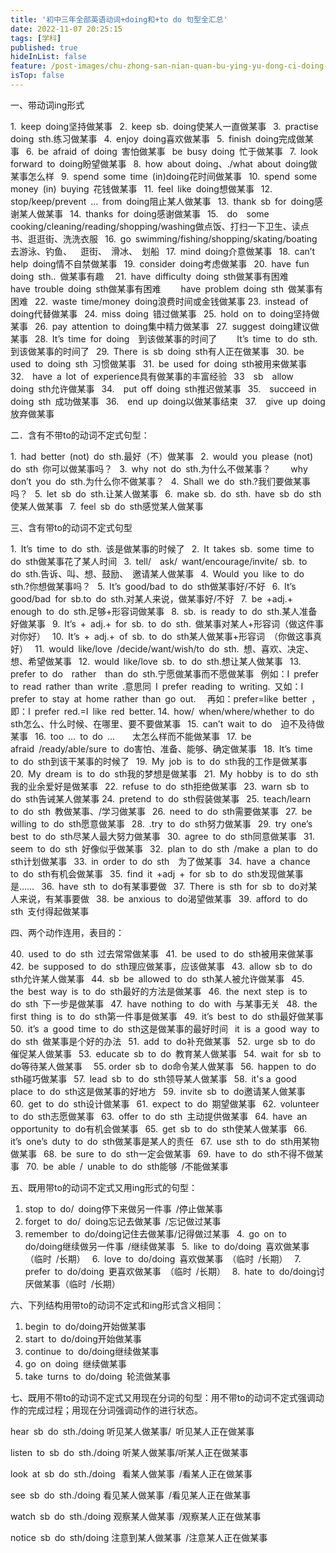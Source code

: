 ```yaml
---
title: '初中三年全部英语动词+doing和+to do 句型全汇总'
date: 2022-11-07 20:25:15
tags: [学科]
published: true
hideInList: false
feature: /post-images/chu-zhong-san-nian-quan-bu-ying-yu-dong-ci-doing-he-to-do-ju-xing-quan-hui-zong.jpg
isTop: false
---
```

一、带动词ing形式

1. keep doing坚持做某事 
2. keep sb. doing使某人一直做某事 
3. practise doing sth.练习做某事 
4. enjoy doing喜欢做某事 
5. finish doing完成做某事 
6. be afraid of doing 害怕做某事 
    be busy doing 忙于做某事 
7. look forward to doing盼望做某事 
8. how about doing、./what about doing做某事怎么样 
9. spend some time (in)doing花时间做某事 
10. spend some money (in) buying 花钱做某事 
11. feel like doing想做某事 
12. stop/keep/prevent … from doing阻止某人做某事 
13. thank sb for doing感谢某人做某事 
14. thanks for doing感谢做某事 
15.  do  some cooking/cleaning/reading/shopping/washing做点饭、打扫一下卫生、读点书、逛逛街、洗洗衣服 
16. go swimming/fishing/shopping/skating/boating去游泳、钓鱼、  逛街、 滑冰、 划船 
17. mind doing介意做某事 
18. can’t help doing情不自禁做某事 
19. consider doing考虑做某事 
20. have fun doing sth.. 做某事有趣  
21. have difficulty doing sth做某事有困难 
     have trouble doing sth做某事有困难    
      have problem doing sth 做某事有困难 
22. waste time/money doing浪费时间或金钱做某事
23. instead of doing代替做某事 
24. miss doing 错过做某事 
25. hold on to doing坚持做某事 
26. pay attention to doing集中精力做某事 
27. suggest doing建议做某事 
28. It’s time for doing  到该做某事的时间了    
      It’s time to do sth. 到该做某事的时间了 
29. There is sb doing sth有人正在做某事 
30. be used to doing sth 习惯做某事 
31. be used for doing sth被用来做某事 
32.  have a lot of experience具有做某事的丰富经验 
33  sb  allow  doing sth允许做某事 
34.  put off doing sth推迟做某事 
35.  succeed in doing sth 成功做某事 
36.  end up doing以做某事结束 
37.  give up doing放弃做某事 

二．含有不带to的动词不定式句型：

1. had better (not) do sth.最好（不）做某事 
2. would you please (not) do sth 你可以做某事吗？ 
3. why not do sth.为什么不做某事？  
  why don’t you do sth.为什么你不做某事？ 
4. Shall we do sth.?我们要做某事吗？ 
5. let sb do sth.让某人做某事 
6. make sb. do sth. have sb do sth使某人做某事 
7. feel sb do sth感觉某人做某事 

三、含有带to的动词不定式句型

1. It’s time to do sth. 该是做某事的时候了 
2. It takes sb. some time to do sth做某事花了某人时间 
3. tell/  ask/ want/encourage/invite/ sb. to do sth.告诉、叫、想、鼓励、 邀请某人做某事 
4. Would you like to do sth.?你想做某事吗？ 
5. It’s good/bad to do sth做某事好/不好 
6. It’s good/bad for sb.to do sth.对某人来说，做某事好/不好 
7. be +adj.+ enough to do sth.足够+形容词做某事 
8. sb. is ready to do sth.某人准备好做某事 
9. It’s + adj.+ for sb. to do sth. 做某事对某人+形容词（做这件事对你好） 
10. It’s + adj.+ of sb. to do sth某人做某事+形容词 （你做这事真好） 
11. would like/love /decide/want/wish/to do sth. 想、喜欢、决定、想、希望做某事 
12. would like/love sb. to do sth.想让某人做某事 
13.  prefer to do  rather  than do sth.宁愿做某事而不愿做某事 
例如：I prefer to read rather than write .意思同 I prefer reading to writing. 又如：I prefer to stay at home rather than go out.  
再如：prefer=like better ，即：I prefer red.=I like red better.
14. how/ when/where/whether to do sth怎么、什么时候、在哪里、要不要做某事 
15. can’t wait to do  迫不及待做某事 
16. too … to do …    太怎么样而不能做某事 
17. be afraid /ready/able/sure to do害怕、准备、能够、确定做某事 
18. It’s time to do sth到该干某事的时候了 
19. My job is to do sth我的工作是做某事 
20. My dream is to do sth我的梦想是做某事 
21. My hobby is to do sth我的业余爱好是做某事 
22. refuse to do sth拒绝做某事 
23. warn sb to do sth告诫某人做某事
24. pretend to do sth假装做某事 
25. teach/learn to do sth 教做某事、/学习做某事 
26. need to do sth需要做某事 
27. be willing to do sth愿意做某事 
28. .try to do sth努力做某事 
29. try one’s best to do sth尽某人最大努力做某事 
30. agree to do sth同意做某事 
31. seem to do sth 好像似乎做某事 
32. plan to do sth /make a plan to do sth计划做某事 
33. in order to do sth  为了做某事 
34. have a chance to do sth有机会做某事 
35. find it +adj + for sb to do sth发现做某事是…… 
36. have sth to do有某事要做 
37. There is sth for sb to do对某人来说，有某事要做 
38. be anxious to do渴望做某事 
39. afford to do sth 支付得起做某事 

四、两个动作连用，表目的：

40. used to do sth 过去常常做某事 
41. be used to do sth被用来做某事 
42. be supposed to do sth理应做某事，应该做某事 
43. allow sb to do sth允许某人做某事 
44. sb be allowed to do sth某人被允许做某事 
45. the best way is to do sth最好的方法是做某事 
46. the next step is to do sth 下一步是做某事 
47. have nothing to do with 与某事无关 
48. the first thing is to do sth第一件事是做某事 
49. it’s best to do sth最好做某事
50. it’s a good time to do sth这是做某事的最好时间 
    it is a good way to do sth 做某事是个好的办法 
51. add to do补充做某事 
52. urge sb to do 催促某人做某事 
53. educate sb to do 教育某人做某事 
54. wait for sb to do等待某人做某事  
55. order sb to do命令某人做某事 
56. happen to do sth碰巧做某事 
57. lead sb to do sth领导某人做某事 
58. it's a good place to do sth这是做某事的好地方 
59. invite sb to do邀请某人做某事 
60. get to do sth设计做某事 
61. expect to do 期望做某事 
62. volunteer to do sth志愿做某事 
63. offer to do sth 主动提供做某事 
64. have an opportunity to do有机会做某事 
65. get sb to do sth使某人做某事 
66. it’s one’s duty to do sth做某事是某人的责任 
67. use sth to do sth用某物做某事 
68. be sure to do sth一定会做某事 
69. have to do sth不得不做某事 
70. be able / unable to do sth能够 /不能做某事 

五、既用带to的动词不定式又用ing形式的句型：

1. stop to do/ doing停下来做另一件事 /停止做某事 
2. forget to do/ doing忘记去做某事 /忘记做过某事 
3. remember to do/doing记住去做某事/记得做过某事 
4. go on to do/doing继续做另一件事 /继续做某事 
5. like to do/doing 喜欢做某事（临时 /长期） 
6. love to do/doing 喜欢做某事 （临时 /长期） 
7. prefer to do/doing 更喜欢做某事 （临时 /长期） 
8. hate to do/doing讨厌做某事（临时 /长期） 


六、下列结构用带to的动词不定式和ing形式含义相同：

1. begin to do/doing开始做某事 
2. start to do/doing开始做某事 
3. continue to do/doing继续做某事 
4. go on doing 继续做某事 
5. take turns to do/doing 轮流做某事 

七、既用不带to的动词不定式又用现在分词的句型：用不带to的动词不定式强调动作的完成过程；用现在分词强调动作的进行状态。

hear sb do sth./doing
听见某人做某事/ 听见某人正在做某事 

listen to sb do sth./doing
听某人做某事/听某人正在做某事 

look at sb do sth./doing 
看某人做某事 /看某人正在做某事 

see sb do sth./doing
看见某人做某事 /看见某人正在做某事 

watch sb do sth./doing
观察某人做某事 /观察某人正在做某事 

notice sb do sth/doing
注意到某人做某事 /注意某人正在做某事
